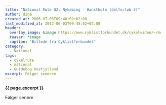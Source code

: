 ```yaml
---
title: "National Rute 02: Nykøbing - Hanstholm (delforløb 3)"
author: dina
created_at: 2006-07-03T09:48:02+02:00
last_modified_at: 2012-06-03T09:48:02+02:00
header:
  overlay_image: &image https://www.cyklistforbundet.dk/cykelviden/~/media/Images/Alt%20om%20cykling/Cykling/Cykelviden/Konferenceindlaeg/Nationale%20cykelruter_N2%20%C3%B8st%20for%20Frederikssund.ashx
  teaser: *image
  caption: "Billede fra Cyklistforbundet"
category:
  - National
tags:
  - cykelrute
  - national
  - Guidebog Vestjylland
excerpt: Følger seneree
---
```


**{{ page.excerpt }}**

Følger senere
